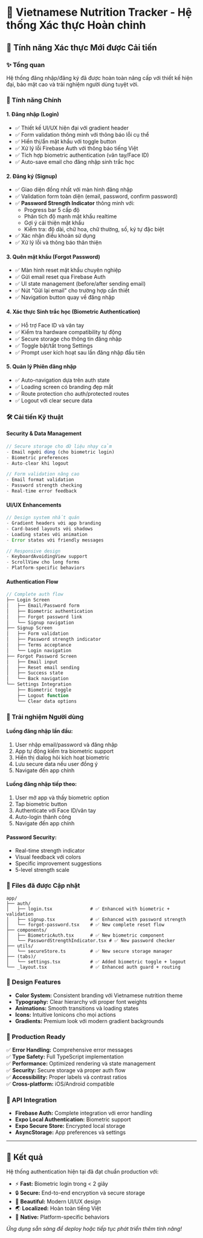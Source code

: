 # 🥗 Vietnamese Nutrition Tracker - Hệ thống Xác thực Hoàn chỉnh

## 🚀 Tính năng Xác thực Mới được Cải tiến

### ✨ Tổng quan

Hệ thống đăng nhập/đăng ký đã được hoàn toàn nâng cấp với thiết kế hiện đại, bảo mật cao và trải nghiệm người dùng tuyệt vời.

### 🔐 Tính năng Chính

#### 1. **Đăng nhập (Login)**

- ✅ Thiết kế UI/UX hiện đại với gradient header
- ✅ Form validation thông minh với thông báo lỗi cụ thể
- ✅ Hiển thị/ẩn mật khẩu với toggle button
- ✅ Xử lý lỗi Firebase Auth với thông báo tiếng Việt
- ✅ Tích hợp biometric authentication (vân tay/Face ID)
- ✅ Auto-save email cho đăng nhập sinh trắc học

#### 2. **Đăng ký (Signup)**

- ✅ Giao diện đồng nhất với màn hình đăng nhập
- ✅ Validation form toàn diện (email, password, confirm password)
- ✅ **Password Strength Indicator** thông minh với:
  - Progress bar 5 cấp độ
  - Phân tích độ mạnh mật khẩu realtime
  - Gợi ý cải thiện mật khẩu
  - Kiểm tra: độ dài, chữ hoa, chữ thường, số, ký tự đặc biệt
- ✅ Xác nhận điều khoản sử dụng
- ✅ Xử lý lỗi và thông báo thân thiện

#### 3. **Quên mật khẩu (Forgot Password)**

- ✅ Màn hình reset mật khẩu chuyên nghiệp
- ✅ Gửi email reset qua Firebase Auth
- ✅ UI state management (before/after sending email)
- ✅ Nút "Gửi lại email" cho trường hợp cần thiết
- ✅ Navigation button quay về đăng nhập

#### 4. **Xác thực Sinh trắc học (Biometric Authentication)**

- ✅ Hỗ trợ Face ID và vân tay
- ✅ Kiểm tra hardware compatibility tự động
- ✅ Secure storage cho thông tin đăng nhập
- ✅ Toggle bật/tắt trong Settings
- ✅ Prompt user kích hoạt sau lần đăng nhập đầu tiên

#### 5. **Quản lý Phiên đăng nhập**

- ✅ Auto-navigation dựa trên auth state
- ✅ Loading screen có branding đẹp mắt
- ✅ Route protection cho auth/protected routes
- ✅ Logout với clear secure data

### 🛠️ Cải tiến Kỹ thuật

#### **Security & Data Management**

```typescript
// Secure storage cho dữ liệu nhạy cảm
- Email người dùng (cho biometric login)
- Biometric preferences
- Auto-clear khi logout

// Form validation nâng cao
- Email format validation
- Password strength checking
- Real-time error feedback
```

#### **UI/UX Enhancements**

```typescript
// Design system nhất quán
- Gradient headers với app branding
- Card-based layouts với shadows
- Loading states với animation
- Error states với friendly messages

// Responsive design
- KeyboardAvoidingView support
- ScrollView cho long forms
- Platform-specific behaviors
```

#### **Authentication Flow**

```typescript
// Complete auth flow
├── Login Screen
│   ├── Email/Password form
│   ├── Biometric authentication
│   ├── Forgot password link
│   └── Signup navigation
├── Signup Screen
│   ├── Form validation
│   ├── Password strength indicator
│   ├── Terms acceptance
│   └── Login navigation
├── Forgot Password Screen
│   ├── Email input
│   ├── Reset email sending
│   ├── Success state
│   └── Back navigation
└── Settings Integration
    ├── Biometric toggle
    ├── Logout function
    └── Clear data options
```

### 📱 Trải nghiệm Người dùng

#### **Luồng đăng nhập lần đầu:**

1. User nhập email/password và đăng nhập
2. App tự động kiểm tra biometric support
3. Hiển thị dialog hỏi kích hoạt biometric
4. Lưu secure data nếu user đồng ý
5. Navigate đến app chính

#### **Luồng đăng nhập tiếp theo:**

1. User mở app và thấy biometric option
2. Tap biometric button
3. Authenticate với Face ID/vân tay
4. Auto-login thành công
5. Navigate đến app chính

#### **Password Security:**

- Real-time strength indicator
- Visual feedback với colors
- Specific improvement suggestions
- 5-level strength scale

### 🔧 Files đã được Cập nhật

```
app/
├── auth/
│   ├── login.tsx              # ✅ Enhanced with biometric + validation
│   ├── signup.tsx             # ✅ Enhanced with password strength
│   └── forgot-password.tsx    # ✅ New complete reset flow
├── components/
│   ├── BiometricAuth.tsx      # ✅ New biometric component
│   └── PasswordStrengthIndicator.tsx # ✅ New password checker
├── utils/
│   └── secureStore.ts         # ✅ New secure storage manager
├── (tabs)/
│   └── settings.tsx           # ✅ Added biometric toggle + logout
└── _layout.tsx                # ✅ Enhanced auth guard + routing
```

### 🎨 Design Features

- **Color System:** Consistent branding với Vietnamese nutrition theme
- **Typography:** Clear hierarchy với proper font weights
- **Animations:** Smooth transitions và loading states
- **Icons:** Intuitive Ionicons cho mọi actions
- **Gradients:** Premium look với modern gradient backgrounds

### 🚀 Production Ready

✅ **Error Handling:** Comprehensive error messages  
✅ **Type Safety:** Full TypeScript implementation  
✅ **Performance:** Optimized rendering và state management  
✅ **Security:** Secure storage và proper auth flow  
✅ **Accessibility:** Proper labels và contrast ratios  
✅ **Cross-platform:** iOS/Android compatible

### 📄 API Integration

- **Firebase Auth:** Complete integration với error handling
- **Expo Local Authentication:** Biometric support
- **Expo Secure Store:** Encrypted local storage
- **AsyncStorage:** App preferences và settings

---

## 🎯 Kết quả

Hệ thống authentication hiện tại đã đạt chuẩn production với:

- ⚡ **Fast:** Biometric login trong < 2 giây
- 🔒 **Secure:** End-to-end encryption và secure storage
- 🎨 **Beautiful:** Modern UI/UX design
- 🌏 **Localized:** Hoàn toàn tiếng Việt
- 📱 **Native:** Platform-specific behaviors

_Ứng dụng sẵn sàng để deploy hoặc tiếp tục phát triển thêm tính năng!_
